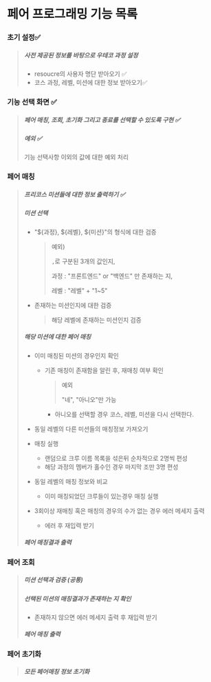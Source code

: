 # 페어 프로그래밍 기능 목록

### 초기 설정✅

>##### 사전 제공된 정보를 바탕으로 우테코 과정 설정
>
>- resoucre의 사용자 명단 받아오기 ✅
>- 코스 과정, 레벨, 미션에 대한 정보 받아오기✅

### 기능 선택 화면 ✅

> ##### 페어 매칭, 조회, 초기화 그리고 종료를 선택할 수 있도록 구현 ✅
>
> ##### 예외 ✅
>
> 기능 선택사항 이외의 값에 대한 예외 처리

### 페어 매칭

> ##### 프리코스 미션들에 대한 정보 출력하기 ✅
>
> ##### 미션 선택
>
> - "${과정}, ${레벨}, ${미션}"의 형식에 대한 검증
>
>   > 예외)
>   >
>   > `,`로 구분된 3개의 값인지,
>   >
>   > 과정 : "프론트엔드" or "백엔드" 만 존재하는 지,
>   >
>   > 레벨  : "레벨" + "1~5"
>
> - 존재하는 미션인지에 대한 검증
>
>   > 해당 레벨에 존재하는 미션인지 검증
>
> ##### 해당 미션에 대한 페어 매칭
>
> - 이미 매칭된 미션의 경우인지 확인
>
>   - 기존 매칭이 존재함을 알린 후, 재매칭 여부 확인
>
>     > 예외
>     >
>     > "네", "아니오"만 가능
>
>     - 아니오를 선택할 경우 코스, 레벨, 미션을 다시 선택한다.
>
> - 동일 레벨의 다른 미션들의 매칭정보 가져오기
>
> - 매칭 실행
>
>   - 랜덤으로 크루 이름 목록을 섞은뒤 순차적으로 2명씩 편성
>   - 해당 과정의 멤버가 홀수인 경우 마지막 조만 3명 편성
>
> - 동일 레벨의 매칭 정보와 비교
>   - 이미 매칭되었던 크루들이 있는경우 매칭 실행
> - 3회이상 재매칭 혹은 매칭의 경우의 수가 없는 경우 에러 메세지 출력
>   - 에러 후 재입력 받기
>
> ##### 페어 매칭결과 출력



### 페어 조회

>##### 미션 선택과 검증 (공통)
>
>##### 선택된 미션의 매칭결과가 존재하는 지 확인
>
>- 존재하지 않으면 에러 메세지 출력 후 재입력 받기
>
>##### 페어 매칭 출력

### 페어 초기화

> ##### 모든 페어매칭 정보 초기화
